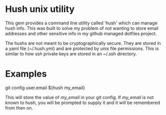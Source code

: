 Hush unix utility
===================

This gem provides a command line utility called 'hush' which can
manage hush info. This was built to solve my problem of not wanting to
store email addresses and other sensitive info in my github managed
dotfiles project.

The hushs are not meant to be cryptographically secure. They are
stored in a yaml file (~/.hush.yml) and are protected by unix
file permissions. This is similar to how ssh private keys are stored in
an ~/.ssh directory.

Examples
==========

git config user.email ${hush my_email}

This will store the value of *my_email* in your git config. If
*my_email* is not known to hush, you will be prompted to supply it and
it will be remembered from then on.

